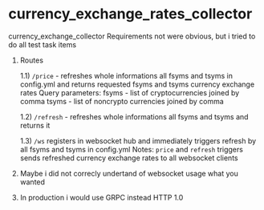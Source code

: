 # currency_exchange_rates_collector
currency_exchange_collector
Requirements not were obvious, but i tried to do all test task items
1) Routes

    1.1) `/price` - refreshes whole informations all fsyms and tsyms in config.yml and returns requested fsyms and tsyms currency exchange rates
        Query parameters: fsyms - list of cryptocurrencies joined by comma
                          tsyms - list of noncrypto currencies joined by comma

    1.2) `/refresh` - refreshes whole informations all fsyms and tsyms and returns it

    1.3) `/ws` registers in websocket hub and immediately triggers refresh by all fsyms and tsyms in config.yml
    Notes: `price` and `refresh` triggers sends refreshed currency exchange rates to all websocket clients

2) Maybe i did not correcly undertand of websocket usage what you wanted

3) In production i would use GRPC instead HTTP 1.0

